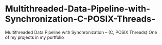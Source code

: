 # Multithreaded-Data-Pipeline-with-Synchronization-C-POSIX-Threads-
Multithreaded Data Pipeline with Synchronization – (C, POSIX Threads) One of my projects in my portfolio
